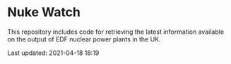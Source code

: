 # Nuke Watch

This repository includes code for retrieving the latest information available on the output of EDF nuclear power plants in the UK.

Last updated: 2021-04-18 18:19